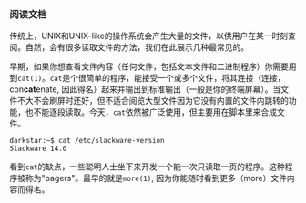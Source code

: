 ### 阅读文档

传统上，UNIX和UNIX-like的操作系统会产生大量的文件，以供用户在某一时刻查阅。自然，会有很多读取文件的方法，我们在此展示几种最常见的。

早期，如果你想查看文件内容（任何文件，包括文本文件和二进制程序）你需要用到`cat(1)`。`cat`是个很简单的程序，能接受一个或多个文件，将其连接（连接，con**cat**enate, 因此得名）起来并输出到标准输出（一般是你的终端屏幕）。当文件不大不会刷屏时还好，但不适合阅览大型文件因为它没有内置的文件内跳转的功能，也不能逐段读取。今天，`cat`依然被广泛使用，但主要用在脚本里来合成文件。

```
darkstar:~$ cat /etc/slackware-version
Slackware 14.0
```

看到`cat`的缺点，一些聪明人士坐下来开发一个能一次只读取一页的程序。这种程序被称为"pagers"。最早的就是`more(1)`, 因为你能随时看到更多（more）文件内容而得名。

